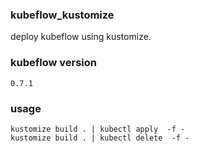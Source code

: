 ### kubeflow_kustomize
deploy kubeflow using kustomize.

### kubeflow version

```
0.7.1
```

### usage

```
kustomize build . | kubectl apply  -f -
kustomize build . | kubectl delete  -f -
```
